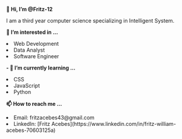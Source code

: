 <strong>👋 Hi, I’m @Fritz-12 </strong>

I am a third year computer science specializing in Intelligent System.

<b> 👀 I’m interested in ... </b>
<li> Web Development
<li> Data Analyst
<li> Software Engineer

<b> - 🌱 I’m currently learning ... </b>
<li> CSS
<li> JavaScript
<li> Python

<b> 📫 How to reach me ... </b>

<li> Email: fritzacebes43@gmail.com
<li> LinkedIn: [Fritz Acebes](https://www.linkedin.com/in/fritz-william-acebes-70603125a)

<!---
Fritz-12/Fritz-12 is a ✨ special ✨ repository because its `README.md` (this file) appears on your GitHub profile.
You can click the Preview link to take a look at your changes.
--->
